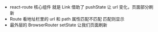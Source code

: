 - react-route 核心组件 就是 Link 借助了 pushState 让 url 变化，页面部分刷新
- Route 看地址栏里的 url 和 path 属性匹配不匹配 匹配则显示
- 最外层的 BrowserRouter setState 让我们页面刷新